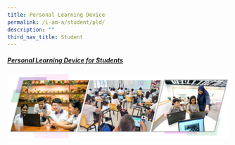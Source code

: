```yaml
---
title: Personal Learning Device
permalink: /i-am-a/student/pld/
description: ""
third_nav_title: Student
---
```

##### [Personal Learning Device for Students](https://sites.google.com/moe.edu.sg/spectra-student-info-hub/others/pld)
![](/images/ICT2022.png)